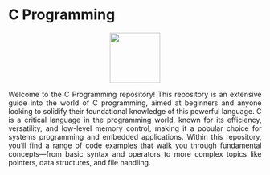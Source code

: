 # C Programming
<div align="center">
<img src="https://cdn.worldvectorlogo.com/logos/c-1.svg" width="100" height="auto">
</div>
<p align="justify">Welcome to the C Programming repository! This repository is an extensive guide into the world of C programming, aimed at beginners and anyone looking to solidify their foundational knowledge of this powerful language. C is a critical language in the programming world, known for its efficiency, versatility, and low-level memory control, making it a popular choice for systems programming and embedded applications. Within this repository, you’ll find a range of code examples that walk you through fundamental concepts—from basic syntax and operators to more complex topics like pointers, data structures, and file handling.</p>

